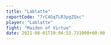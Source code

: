 ```yaml
---
title: "Lablatte"
reportCode: "7rC4GqTLR3pgZQxc"
player: "Lablatte"
fight: "Maiden of Virtue"
date: 2021-08-01T19:04:53.731000+00:00
---
```

